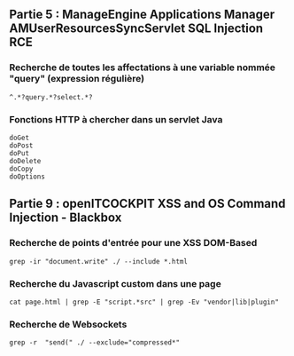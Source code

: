 ## Partie 5 : ManageEngine Applications Manager AMUserResourcesSyncServlet SQL Injection RCE

### Recherche de toutes les affectations à une variable nommée "query" (expression régulière)

    ^.*?query.*?select.*?

### Fonctions HTTP à chercher dans un servlet Java

    doGet
    doPost
    doPut
    doDelete
    doCopy
    doOptions


## Partie 9 : openITCOCKPIT XSS and OS Command Injection - Blackbox

### Recherche de points d'entrée pour une XSS DOM-Based

    grep -ir "document.write" ./ --include *.html

### Recherche du Javascript custom dans une page

    cat page.html | grep -E "script.*src" | grep -Ev "vendor|lib|plugin"

### Recherche de Websockets 

    grep -r  "send(" ./ --exclude="compressed*"
